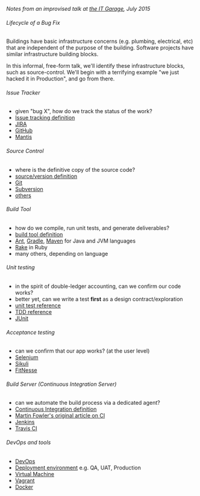 
*Notes from an improvised talk at [the IT Garage](https://twitter.com/TheITGarage), July 2015*

###### Lifecycle of a Bug Fix

Buildings have basic infrastructure concerns (e.g. plumbing, electrical, etc) that are independent of the purpose of the building. Software projects have similar infrastructure building blocks.

In this informal, free-form talk, we'll identify these infrastructure blocks, such as source-control. We'll begin with a terrifying example "we just hacked it in Production", and go from there.

###### Issue Tracker 
* given "bug X", how do we track the status of the work?
* [Issue tracking definition](https://en.wikipedia.org/wiki/Issue_tracking_system)
* [JIRA](https://en.wikipedia.org/wiki/JIRA)
* [GitHub](https://guides.github.com/features/issues/)
* [Mantis](https://en.wikipedia.org/wiki/Mantis_Bug_Tracker)

###### Source Control
* where is the definitive copy of the source code?
* [source/version definition](https://en.wikipedia.org/wiki/Revision_control)
* [Git](https://en.wikipedia.org/wiki/Git_(software))
* [Subversion](https://en.wikipedia.org/wiki/Apache_Subversion)
* [others](https://en.wikipedia.org/wiki/List_of_revision_control_software)

###### Build Tool 
* how do we compile, run unit tests, and generate deliverables? 
* [build tool definition](https://en.wikipedia.org/wiki/Build_automation)
* [Ant](https://en.wikipedia.org/wiki/Apache_Ant), [Gradle](https://en.wikipedia.org/wiki/Gradle), [Maven](https://en.wikipedia.org/wiki/Apache_Maven) for Java and JVM languages
* [Rake](https://en.wikipedia.org/wiki/Rake_(software)) in Ruby
* many others, depending on language

###### Unit testing
* in the spirit of double-ledger accounting, can we confirm our code works? 
* better yet, can we write a test **first** as a design contract/exploration
* [unit test reference](https://en.wikipedia.org/wiki/Unit_testing)
* [TDD reference](https://en.wikipedia.org/wiki/Test-driven_development)
* [JUnit](https://en.wikipedia.org/wiki/JUnit)

###### Acceptance testing
* can we confirm that our app works? (at the user level) 
* [Selenium](https://en.wikipedia.org/wiki/Selenium_(software))
* [Sikuli](http://www.sikuli.org/)
* [FitNesse](https://en.wikipedia.org/wiki/FitNesse)

###### Build Server (Continuous Integration Server)
* can we automate the build process via a dedicated agent?
* [Continuous Integration definition](https://en.wikipedia.org/wiki/Continuous_integration)
* [Martin Fowler's original article on CI](http://www.martinfowler.com/articles/continuousIntegration.html)
* [Jenkins](https://en.wikipedia.org/wiki/Jenkins_(software))
* [Travis CI](https://en.wikipedia.org/wiki/Travis_CI)

###### DevOps and tools
* [DevOps](https://en.wikipedia.org/wiki/DevOps)
* [Deployment environment](https://en.wikipedia.org/wiki/Deployment_environment) e.g. QA, UAT, Production
* [Virtual Machine](https://en.wikipedia.org/wiki/Virtual_machine)
* [Vagrant](https://en.wikipedia.org/wiki/Vagrant_(software))
* [Docker](https://en.wikipedia.org/wiki/Docker_(software))


